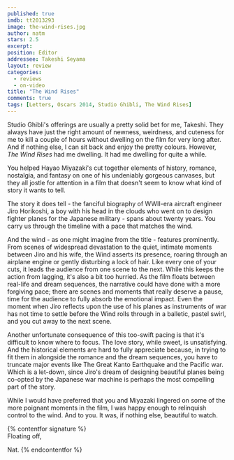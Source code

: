 ```yaml
---
published: true
imdb: tt2013293
image: the-wind-rises.jpg
author: natm
stars: 2.5
excerpt: 
position: Editor
addressee: Takeshi Seyama
layout: review
categories: 
  - reviews
  - on-video
title: "The Wind Rises"
comments: true
tags: [Letters, Oscars 2014, Studio Ghibli, The Wind Rises]
---
```

Studio Ghibli's offerings are usually a pretty solid bet for me, Takeshi. They always have just the right amount of newness, weirdness, and cuteness for me to kill a couple of hours without dwelling on the film for very long after. And if nothing else, I can sit back and enjoy the pretty colours. However, _The Wind Rises_ had me dwelling. It had me dwelling for quite a while.

You helped Hayao Miyazaki's cut together elements of history, romance, nostalgia, and fantasy on one of his undeniably gorgeous canvases, but they all jostle for attention in a film that doesn't seem to know what kind of story it wants to tell.

The story it does tell - the fanciful biography of WWII-era aircraft engineer Jiro Horikoshi, a boy with his head in the clouds who went on to design fighter planes for the Japanese military - spans about twenty years. You carry us through the timeline with a pace that matches the wind.

And the wind - as one might imagine from the title - features prominently. From scenes of widespread devastation to the quiet, intimate moments between Jiro and his wife, the Wind asserts its presence, roaring through an airplane engine or gently disturbing a lock of hair. Like every one of your cuts, it leads the audience from one scene to the next. While this keeps the action from lagging, it's also a bit too hurried. As the film floats between real-life and dream sequences, the narrative could have done with a more forgiving pace; there are scenes and moments that really deserve a pause, time for the audience to fully absorb the emotional impact. Even the moment when Jiro reflects upon the use of his planes as instruments of war has not time to settle before the Wind rolls through in a balletic, pastel swirl, and you cut away to the next scene.

Another unfortunate consequence of this too-swift pacing is that it's difficult to know where to focus. The love story, while sweet, is unsatisfying. And the historical elements are hard to fully appreciate because, in trying to fit them in alongside the romance and the dream sequences, you have to truncate major events like The Great Kanto Earthquake and the Pacific war. Which is a let-down, since Jiro's dream of designing beautiful planes being co-opted by the Japanese war machine is perhaps the most compelling part of the story. 

While I would have preferred that you and Miyazaki lingered on some of the more poignant moments in the film, I was happy enough to relinquish control to the wind. And to you. It was, if nothing else, beautiful to watch. 

{% contentfor signature %}	Floating off,

Nat.
{% endcontentfor %}